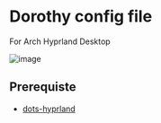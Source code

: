 # Dorothy config file
For Arch Hyprland Desktop

![image](https://github.com/user-attachments/assets/9ac20fae-660e-4cea-93fc-7a8d440ca2f5)

## Prerequiste
- [dots-hyprland](https://github.com/end-4/dots-hyprland)
